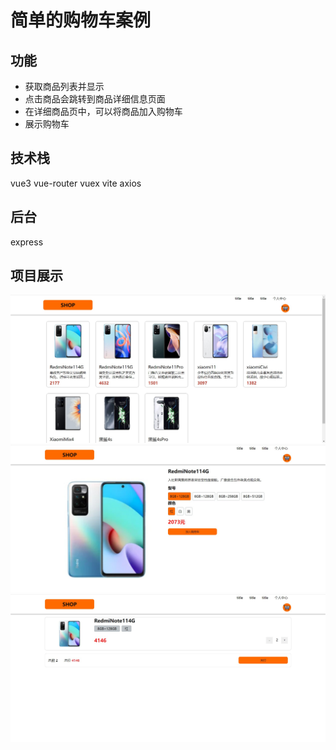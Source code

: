 # 简单的购物车案例
## 功能
- 获取商品列表并显示
- 点击商品会跳转到商品详细信息页面
- 在详细商品页中，可以将商品加入购物车
- 展示购物车

## 技术栈
vue3 vue-router vuex vite axios

## 后台
express

## 项目展示
![首页](https://github.com/kelokeloo/ShoppingCar/blob/master/public/Intro/%E5%95%86%E5%93%81%E9%A6%96%E9%A1%B5.jpg)
![详细信息页](https://github.com/kelokeloo/ShoppingCar/blob/master/public/Intro/%E5%95%86%E5%93%81%E8%AF%A6%E7%BB%86%E4%BF%A1%E6%81%AF%E9%A1%B5%E9%9D%A2.jpg)
![购物车页](https://github.com/kelokeloo/ShoppingCar/blob/master/public/Intro/%E8%B4%AD%E7%89%A9%E8%BD%A6%E9%A1%B5%E9%9D%A2.jpg)


